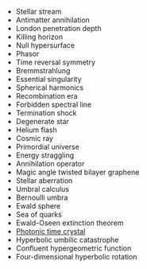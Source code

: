- Stellar stream
- Antimatter annihilation
- London penetration depth
- Killing horizon
- Null hypersurface
- Phasor
- Time reversal symmetry
- Bremmstrahlung
- Essential singularity
- Spherical harmonics
- Recombination era
- Forbidden spectral line
- Termination shock
- Degenerate star
- Helium flash
- Cosmic ray
- Primordial universe
- Energy straggling
- Annihilation operator
- Magic angle twisted bilayer graphene
- Stellar aberration
- Umbral calculus
- Bernoulli umbra
- Ewald sphere
- Sea of quarks
- Ewald-Oseen extinction theorem
- [Photonic time crystal](https://arxiv.org/pdf/2404.04899)
- Hyperbolic umbilic catastrophe
- Confluent hypergeometric function
- Four-dimensional hyperbolic rotation